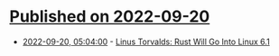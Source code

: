 # [Published on 2022-09-20](index.md)

* [2022-09-20, 05:04:00](https://soylentnews.org/article.pl?sid=22/09/19/1826218&from=rss) - [Linus Torvalds: Rust Will Go Into Linux 6.1](https://soylentnews.org/article.pl?sid=22/09/19/1826218&from=rss)
